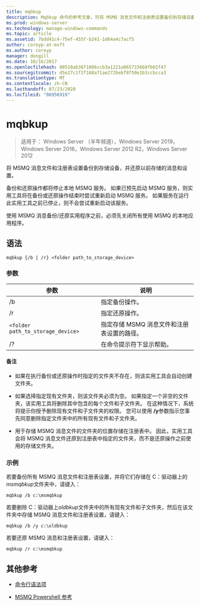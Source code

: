 ```yaml
---
title: mqbkup
description: Mqbkup 命令的参考文章，可将 MSMQ 消息文件和注册表设置备份到存储设备，并还原以前存储的消息和设置。
ms.prod: windows-server
ms.technology: manage-windows-commands
ms.topic: article
ms.assetid: 7bdd41c4-75ef-455f-b241-1d64a4c7acf5
author: coreyp-at-msft
ms.author: coreyp
manager: dongill
ms.date: 10/16/2017
ms.openlocfilehash: 00518ab36f1886ccb3a1221a065715668fb02f47
ms.sourcegitcommit: d5e27c1f2f168a71ae272bebf8f50e1b3ccbcca3
ms.translationtype: MT
ms.contentlocale: zh-CN
ms.lasthandoff: 07/23/2020
ms.locfileid: "86956919"
---
```

# <a name="mqbkup"></a>mqbkup

> 适用于： Windows Server （半年频道），Windows Server 2019，Windows Server 2016，Windows Server 2012 R2，Windows Server 2012

将 MSMQ 消息文件和注册表设置备份到存储设备，并还原以前存储的消息和设置。

备份和还原操作都将停止本地 MSMQ 服务。 如果已预先启动 MSMQ 服务，则实用工具将在备份或还原操作结束时尝试重新启动 MSMQ 服务。 如果服务在运行此实用工具之前已停止，则不会尝试重新启动该服务。

使用 MSMQ 消息备份/还原实用程序之前，必须先关闭所有使用 MSMQ 的本地应用程序。

## <a name="syntax"></a>语法

```
mqbkup {/b | /r} <folder path_to_storage_device>
```

### <a name="parameters"></a>参数

| 参数 | 说明 |
| ------- | -------- |
| /b | 指定备份操作。 |
| /r | 指定还原操作。 |
| `<folder path_to_storage_device>` | 指定存储 MSMQ 消息文件和注册表设置的路径。 |
| /? | 在命令提示符下显示帮助。 |

#### <a name="remarks"></a>备注

- 如果在执行备份或还原操作时指定的文件夹不存在，则该实用工具会自动创建文件夹。

- 如果选择指定现有文件夹，则该文件夹必须为空。 如果指定一个非空的文件夹，该实用工具将删除其中包含的每个文件和子文件夹。 在这种情况下，系统将提示你授予删除现有文件和子文件夹的权限。 您可以使用 **/y**参数指示您事先同意删除指定文件夹中的所有现有文件和子文件夹。

- 用于存储 MSMQ 消息文件的文件夹的位置存储在注册表中。 因此，实用工具会将 MSMQ 消息文件还原到注册表中指定的文件夹，而不是还原操作之前使用的存储文件夹。

### <a name="examples"></a>示例

若要备份所有 MSMQ 消息文件和注册表设置，并将它们存储在 C：驱动器上的*msmqbkup*文件夹中，请键入：

```
mqbkup /b c:\msmqbkup
```

若要删除 C：驱动器上*oldbkup*文件夹中的所有现有文件和子文件夹，然后在该文件夹中存储 MSMQ 消息文件和注册表设置，请键入：

```
mqbkup /b /y c:\oldbkup
```

若要还原 MSMQ 消息和注册表设置，请键入：

```
mqbkup /r c:\msmqbkup
```

## <a name="additional-references"></a>其他参考

- [命令行语法项](command-line-syntax-key.md)

- [MSMQ Powershell 参考](/powershell/module/msmq/?view=win10-ps)
